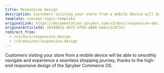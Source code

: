 ```yaml
---
title: Responsive Design
description: Customers visiting your store from a mobile device will be able to smoothly navigate and experience a seamless shopping journey.
template: concept-topic-template
originalLink: https://documentation.spryker.com/v3/docs/responsive-design
originalArticleId: 283408cb-4b71-4f9d-a004-5ddcc1c072cc
redirect_from:
  - /v3/docs/responsive-design
  - /v3/docs/en/responsive-design
---
```


Customers visiting your store from a mobile device will be able to smoothly navigate and experience a seamless shopping journey, thanks to the high-end responsive design of the Spryker Commerce OS.

